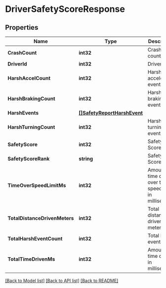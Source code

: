 # DriverSafetyScoreResponse

## Properties
Name | Type | Description | Notes
------------ | ------------- | ------------- | -------------
**CrashCount** | **int32** | Crash event count | [optional] 
**DriverId** | **int32** | Driver ID | [optional] 
**HarshAccelCount** | **int32** | Harsh acceleration event count | [optional] 
**HarshBrakingCount** | **int32** | Harsh braking event count | [optional] 
**HarshEvents** | [**[]SafetyReportHarshEvent**](SafetyReportHarshEvent.md) |  | [optional] 
**HarshTurningCount** | **int32** | Harsh turning event count | [optional] 
**SafetyScore** | **int32** | Safety Score | [optional] 
**SafetyScoreRank** | **string** | Safety Score Rank | [optional] 
**TimeOverSpeedLimitMs** | **int32** | Amount of time driven over the speed limit in milliseconds | [optional] 
**TotalDistanceDrivenMeters** | **int32** | Total distance driven in meters | [optional] 
**TotalHarshEventCount** | **int32** | Total harsh event count | [optional] 
**TotalTimeDrivenMs** | **int32** | Amount of time driven in milliseconds | [optional] 

[[Back to Model list]](../README.md#documentation-for-models) [[Back to API list]](../README.md#documentation-for-api-endpoints) [[Back to README]](../README.md)


